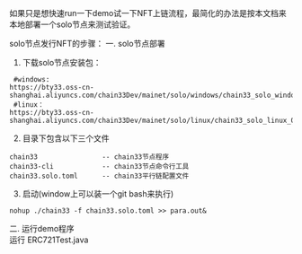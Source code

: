 如果只是想快速run一下demo试一下NFT上链流程，最简化的办法是按本文档来本地部署一个solo节点来测试验证。  

solo节点发行NFT的步骤： 
一. solo节点部署  
1. 下载solo节点安装包：
```  
 #windows:  
https://bty33.oss-cn-shanghai.aliyuncs.com/chain33Dev/mainet/solo/windows/chain33_solo_windos_0670237.zip
 #linux：  
https://bty33.oss-cn-shanghai.aliyuncs.com/chain33Dev/mainet/solo/linux/chain33_solo_linux_0670237.tar.gz
```  
2. 目录下包含以下三个文件  
```  
chain33                -- chain33节点程序
chain33-cli            -- chain33节点命令行工具
chain33.solo.toml      -- chain33平行链配置文件
```  
3. 启动(window上可以装一个git bash来执行)
```  
nohup ./chain33 -f chain33.solo.toml >> para.out&  
```  

二. 运行demo程序  
运行 ERC721Test.java


